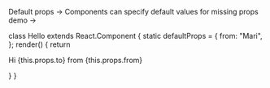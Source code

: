 Default props -> Components can specify default values for missing props
demo ->

class Hello extends React.Component {
static defaultProps = {
from: "Mari",
};
render() {
return <p> Hi {this.props.to} from {this.props.from} </p>
}
}

